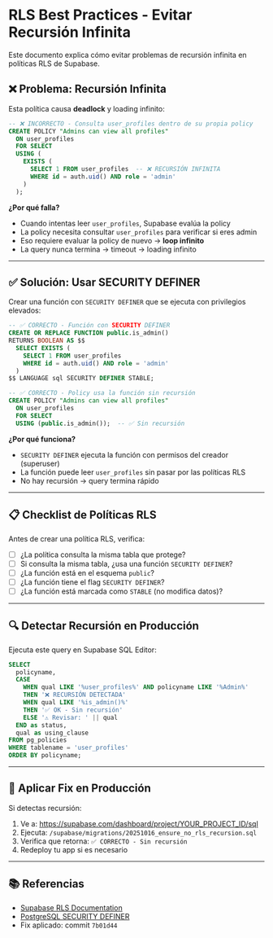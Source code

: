 # RLS Best Practices - Evitar Recursión Infinita

Este documento explica cómo evitar problemas de recursión infinita en políticas RLS de Supabase.

## ❌ **Problema: Recursión Infinita**

Esta política causa **deadlock** y loading infinito:

```sql
-- ❌ INCORRECTO - Consulta user_profiles dentro de su propia policy
CREATE POLICY "Admins can view all profiles"
  ON user_profiles
  FOR SELECT
  USING (
    EXISTS (
      SELECT 1 FROM user_profiles  -- ❌ RECURSIÓN INFINITA
      WHERE id = auth.uid() AND role = 'admin'
    )
  );
```

**¿Por qué falla?**
- Cuando intentas leer `user_profiles`, Supabase evalúa la policy
- La policy necesita consultar `user_profiles` para verificar si eres admin
- Eso requiere evaluar la policy de nuevo → **loop infinito**
- La query nunca termina → timeout → loading infinito

---

## ✅ **Solución: Usar SECURITY DEFINER**

Crear una función con `SECURITY DEFINER` que se ejecuta con privilegios elevados:

```sql
-- ✅ CORRECTO - Función con SECURITY DEFINER
CREATE OR REPLACE FUNCTION public.is_admin()
RETURNS BOOLEAN AS $$
  SELECT EXISTS (
    SELECT 1 FROM user_profiles
    WHERE id = auth.uid() AND role = 'admin'
  )
$$ LANGUAGE sql SECURITY DEFINER STABLE;

-- ✅ CORRECTO - Policy usa la función sin recursión
CREATE POLICY "Admins can view all profiles"
  ON user_profiles
  FOR SELECT
  USING (public.is_admin());  -- ✅ Sin recursión
```

**¿Por qué funciona?**
- `SECURITY DEFINER` ejecuta la función con permisos del creador (superuser)
- La función puede leer `user_profiles` sin pasar por las políticas RLS
- No hay recursión → query termina rápido

---

## 📋 **Checklist de Políticas RLS**

Antes de crear una política RLS, verifica:

- [ ] ¿La política consulta la misma tabla que protege?
- [ ] Si consulta la misma tabla, ¿usa una función `SECURITY DEFINER`?
- [ ] ¿La función está en el esquema `public`?
- [ ] ¿La función tiene el flag `SECURITY DEFINER`?
- [ ] ¿La función está marcada como `STABLE` (no modifica datos)?

---

## 🔍 **Detectar Recursión en Producción**

Ejecuta este query en Supabase SQL Editor:

```sql
SELECT
  policyname,
  CASE
    WHEN qual LIKE '%user_profiles%' AND policyname LIKE '%Admin%'
    THEN '❌ RECURSIÓN DETECTADA'
    WHEN qual LIKE '%is_admin()%'
    THEN '✅ OK - Sin recursión'
    ELSE '⚠️ Revisar: ' || qual
  END as status,
  qual as using_clause
FROM pg_policies
WHERE tablename = 'user_profiles'
ORDER BY policyname;
```

---

## 🚀 **Aplicar Fix en Producción**

Si detectas recursión:

1. Ve a: https://supabase.com/dashboard/project/YOUR_PROJECT_ID/sql
2. Ejecuta: `/supabase/migrations/20251016_ensure_no_rls_recursion.sql`
3. Verifica que retorna: `✅ CORRECTO - Sin recursión`
4. Redeploy tu app si es necesario

---

## 📚 **Referencias**

- [Supabase RLS Documentation](https://supabase.com/docs/guides/auth/row-level-security)
- [PostgreSQL SECURITY DEFINER](https://www.postgresql.org/docs/current/sql-createfunction.html)
- Fix aplicado: commit `7b01d44`
